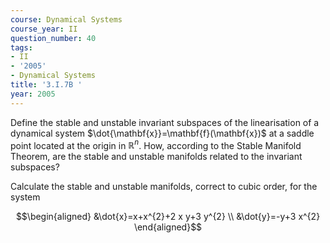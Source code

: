 ```yaml
---
course: Dynamical Systems
course_year: II
question_number: 40
tags:
- II
- '2005'
- Dynamical Systems
title: '3.I.7B '
year: 2005
---
```



Define the stable and unstable invariant subspaces of the linearisation of a dynamical system $\dot{\mathbf{x}}=\mathbf{f}(\mathbf{x})$ at a saddle point located at the origin in $\mathbb{R}^{n}$. How, according to the Stable Manifold Theorem, are the stable and unstable manifolds related to the invariant subspaces?

Calculate the stable and unstable manifolds, correct to cubic order, for the system

$$\begin{aligned}
&\dot{x}=x+x^{2}+2 x y+3 y^{2} \\
&\dot{y}=-y+3 x^{2}
\end{aligned}$$